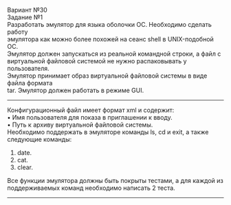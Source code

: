 Вариант №30<br/>
Задание №1<br/>
Разработать эмулятор для языка оболочки ОС. Необходимо сделать работу<br/>
эмулятора как можно более похожей на сеанс shell в UNIX-подобной ОС.<br/>
Эмулятор должен запускаться из реальной командной строки, а файл с<br/>
виртуальной файловой системой не нужно распаковывать у пользователя.<br/>
Эмулятор принимает образ виртуальной файловой системы в виде файла формата<br/>
tar. Эмулятор должен работать в режиме GUI.<br/>
***
Конфигурационный файл имеет формат xml и содержит:<br/>
• Имя пользователя для показа в приглашении к вводу.<br/>
• Путь к архиву виртуальной файловой системы.<br/>
Необходимо поддержать в эмуляторе команды ls, cd и exit, а также<br/>
следующие команды:<br/>
1. date.<br/>
2. cat.<br/>
3. clear.<br/>

Все функции эмулятора должны быть покрыты тестами, а для каждой из<br/>
поддерживаемых команд необходимо написать 2 теста.<br/>
***
